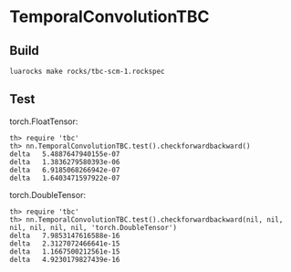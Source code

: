 # TemporalConvolutionTBC

## Build
```
luarocks make rocks/tbc-scm-1.rockspec
```

## Test

torch.FloatTensor:
```
th> require 'tbc'
th> nn.TemporalConvolutionTBC.test().checkforwardbackward()
delta	5.4887647940155e-07
delta	1.3836279580393e-06
delta	6.9185068266942e-07
delta	1.6403471597922e-07
```

torch.DoubleTensor:
```
th> require 'tbc'
th> nn.TemporalConvolutionTBC.test().checkforwardbackward(nil, nil, nil, nil, nil, nil, 'torch.DoubleTensor')
delta	7.9853147616588e-16
delta	2.3127072466641e-15
delta	1.1667500212561e-15
delta	4.9230179827439e-16
```
